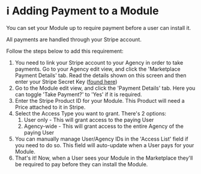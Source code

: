 # ℹ️ Adding Payment to a Module

You can set your Module up to require payment before a user can install it.

All payments are handled through your Stripe account.

Follow the steps below to add this requirement:

1. You need to link your Stripe account to your Agency in order to take payments. Go to your Agency edit view, and click the 'Marketplace Payment Details' tab. Read the details shown on this screen and then enter your Stripe Secret Key ([found here](https://dashboard.stripe.com/apikeys))
2. Go to the Module edit view, and click the 'Payment Details' tab. Here you can toggle 'Take Payment?' to 'Yes' if it is required.
3. Enter the Stripe Product ID for your Module. This Product will need a Price attached to it in Stripe.
4. Select the Access Type you want to grant. There's 2 options:
   1. User only - This will grant access to the paying User
   2. Agency-wide - This will grant access to the entire Agency of the paying User
5. You can manually manage User/Agency IDs in the 'Access List' field if you need to do so. This field will auto-update when a User pays for your Module.
6. That's it! Now, when a User sees your Module in the Marketplace they'll be required to pay before they can install the Module.
